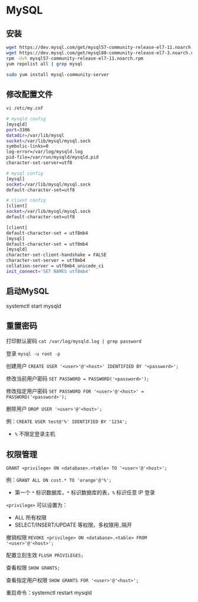 # MySQL

## 安装

```bash
wget https://dev.mysql.com/get/mysql57-community-release-el7-11.noarch.rpm
wget https://dev.mysql.com/get/mysql80-community-release-el7-3.noarch.rpm
rpm -Uvh mysql57-community-release-el7-11.noarch.rpm
yum repolist all | grep mysql

sudo yum install mysql-community-server
```

## 修改配置文件

```bash
vi /etc/my.cnf

# mysqld config
[mysqld]
port=3306
datadir=/var/lib/mysql
socket=/var/lib/mysql/mysql.sock
symbolic-links=0
log-error=/var/log/mysqld.log
pid-file=/var/run/mysqld/mysqld.pid
character-set-server=utf8

# mysql config
[mysql]
socket=/var/lib/mysql/mysql.sock
default-character-set=utf8

# client config
[client]
socket=/var/lib/mysql/mysql.sock
default-character-set=utf8
```

```bash
[client] 
default-character-set = utf8mb4 
[mysql] 
default-character-set = utf8mb4 
[mysqld] 
character-set-client-handshake = FALSE 
character-set-server = utf8mb4 
collation-server = utf8mb4_unicode_ci 
init_connect='SET NAMES utf8mb4'
```

## 启动MySQL

systemctl start mysqld

## 重置密码

打印默认密码 `cat /var/log/mysqld.log | grep password`

登录 `mysql -u root -p`

创建用户 `CREATE USER '<user>'@'<host>' IDENTIFIED BY '<password>';`

修改当前用户密码 `SET PASSWORD = PASSWORD('<password>');`

修改指定用户密码 `SET PASSWORD FOR '<user>'@'<host>' = PASSWORD('<password>');`

删除用户 `DROP USER '<user>'@'<host>';`

例：`CREATE USER test@'%' IDENTIFIED BY '1234';`

- `%` 不限定登录主机

## 权限管理

`GRANT <privilege> ON <database>.<table> TO '<user>'@'<host>';`

例：`GRANT ALL ON cost.* TO 'orange'@'%';`

- 第一个 `*` 标识数据库，`*` 标识数据库的表，`%` 标识任意 IP 登录

`<privilege>` 可以设置为：

- ALL 所有权限
- SELECT/INSERT/UPDATE 等权限，多权限用`,`隔开

撤销权限 `REVOKE <privilege> ON <database>.<table> FROM '<user>'@'<host>';`

配置立刻生效 `FLUSH PRIVILEGES;`

查看权限 `SHOW GRANTS;`

查看指定用户权限 `SHOW GRANTS FOR '<user>'@'<host>';`

重启命令：systemctl restart mysqld

